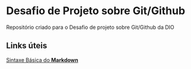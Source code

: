 # Desafio de Projeto sobre Git/Github
Repositório criado para o Desafio de projeto sobre Git/Github da DIO


## Links úteis
[Sintaxe Básica do **Markdown**](https://markdown.net.br/sintaxe-basica/)
